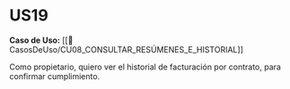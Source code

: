 # US19

**Caso de Uso:** [[📄 CasosDeUso/CU08_CONSULTAR_RESÚMENES_E_HISTORIAL]]

Como propietario, quiero ver el historial de facturación por contrato, para confirmar cumplimiento.